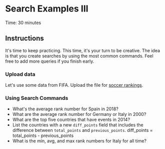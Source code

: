 # Search Examples III
Time: 30 minutes

## Instructions
It's time to keep practicing. This time, it's your turn to be creative. The idea is that you create searches by using the most common commands. Feel free to add more queries if you finish early.

### Upload data
Let's use some data from FIFA. Upload the file for [soccer rankings](data/fifa-international-soccer-mens-ranking-1993now.zip).

### Using Search Commands

- What's the average rank number for Spain in 2018?
- What are the average rank number for Germany or Italy in 2000?
- What are the top five countries that have events in 2014?
- List the countries with a new `diff_points` field that includes the difference between `total_points` and `previous_points`. diff_points = total_points - previous_points
- What is the min, avg, and max rank numbers for Italy for all time?
